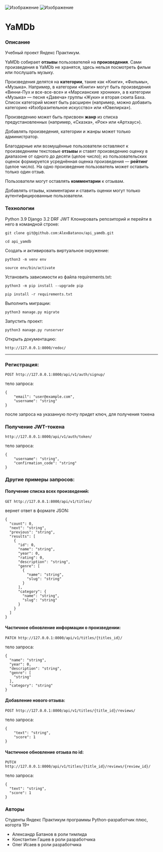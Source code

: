![Изображение](https://yastatic.net/q/logoaas/v2/Яндекс.svg?circle=white&color=fff&first=black) ![Изображение](https://yastatic.net/q/logoaas/v2/Практикум.svg?color=fff)

# YaMDb
### Описание
Учебный проект Яндекс Практикум.

YaMDb собирает **отзывы** пользователей на **произведения**. Сами произведения в YaMDb не хранятся, здесь нельзя посмотреть фильм или послушать музыку.

Произведения делятся на **категории**, такие как «Книги», «Фильмы», «Музыка». Например, в категории «Книги» могут быть произведения «Винни-Пух и все-все-все» и «Марсианские хроники», а в категории «Музыка» — песня «Давеча» группы «Жуки» и вторая сюита Баха. Список категорий может быть расширен (например, можно добавить категорию «Изобразительное искусство» или «Ювелирка»).

Произведению может быть присвоен **жанр** из списка предустановленных (например, «Сказка», «Рок» или «Артхаус»).

Добавлять произведения, категории и жанры может только администратор.

Благодарные или возмущённые пользователи оставляют к произведениям текстовые **отзывы** и ставят произведению оценку в диапазоне от одного до десяти (целое число); из пользовательских оценок формируется усреднённая оценка произведения — **рейтинг** (целое число). На одно произведение пользователь может оставить только один отзыв.

Пользователи могут оставлять **комментарии** к отзывам.

Добавлять отзывы, комментарии и ставить оценки могут только аутентифицированные пользователи.
### Технологии
Python 3.9
Django 3.2
DRF
JWT
Клонировать репозиторий и перейти в него в командной строке:

```
git clone git@github.com:AlexBatanov/api_yamdb.git
```

```
cd api_yamdb
```

Cоздать и активировать виртуальное окружение:

```
python3 -m venv env
```

```
source env/bin/activate
```

Установить зависимости из файла requirements.txt:

```
python3 -m pip install --upgrade pip
```

```
pip install -r requirements.txt
```

Выполнить миграции:

```
python3 manage.py migrate
```

Запустить проект:

```
python3 manage.py runserver
```
Открыть документацию:

```
http://127.0.0.1:8000/redoc/
```
***

### Регистрация:

```
POST http://127.0.0.1:8000/api/v1/auth/signup/
```
тело запроса:
```
{
    "email": "user@example.com",
    "username": "string"
}
```
после запроса на указанную почту придет ключ, для получения токена

### Получение JWT-токена
```
http://127.0.0.1:8000/api/v1/auth/token/
```
тело запроса:
```
{
    "username": "string",
    "confirmation_code": "string"
}
```
### Другие примеры запросов:


#### Получение списка всех произведений:

```
GET http://127.0.0.1:8000/api/v1/titles/
```
вернет ответ в формате JSON:
```
{
  "count": 0,
  "next": "string",
  "previous": "string",
  "results": [
    {
      "id": 0,
      "name": "string",
      "year": 0,
      "rating": 0,
      "description": "string",
      "genre": [
        {
          "name": "string",
          "slug": "string"
        }
      ],
      "category": {
        "name": "string",
        "slug": "string"
      }
    }
  ]
}
```

#### Частичное обновление информации о произведении:

```
PATCH http://127.0.0.1:8000/api/v1/titles/{titles_id}/
```
тело запроса:
```
{
  "name": "string",
  "year": 0,
  "description": "string",
  "genre": [
    "string"
  ],
  "category": "string"
}
```

#### Добавление нового отзыва:

```
POST http://127.0.0.1:8000/api/v1/titles/{title_id}/reviews/
```
тело запроса:
```
{
    "text": "string",
    "score": 1
}
```

#### Частичное обновление отзыва по id:

```
PUTCH http://127.0.0.1:8000/api/v1/titles/{title_id}/reviews/{review_id}/
```
тело запроса:
```
{
  "text": "string",
  "score": 1
}
```
### Авторы
Студенты Яндекс Практикум программы Python-разработчик плюс, когорта 19+
- Александр Батанов в роли тимлида
- Константин Гашев в роли разработчика
- Олег Исаев в роли разработчика
